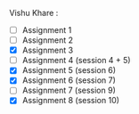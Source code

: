 Vishu Khare :
- [ ] Assignment 1
- [ ] Assignment 2
- [x] Assignment 3
- [ ] Assignment 4 (session 4 + 5)
- [x] Assignment 5 (session 6)
- [x] Assignment 6 (session 7)
- [ ] Assignment 7 (session 9)
- [x] Assignment 8 (session 10)
